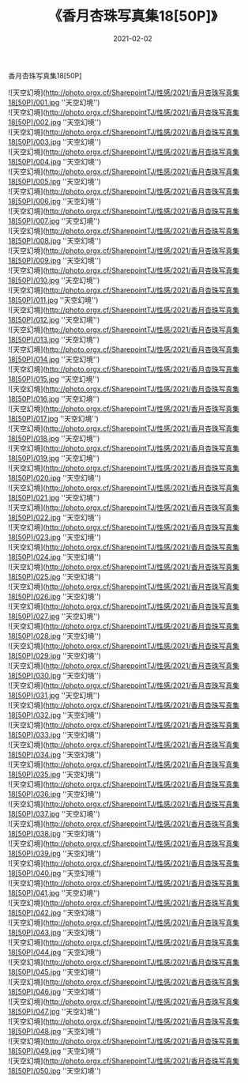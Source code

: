 ﻿---
layout: post
title:  《香月杏珠写真集18[50P]》
date:   2021-02-02
img: http://photo.orgx.cf/SharepointTJ/性感/2021/香月杏珠写真集18[50P]/000.jpg
categories: [美女, 性感, 泳衣]
---

香月杏珠写真集18[50P]



![天空幻境](http://photo.orgx.cf/SharepointTJ/性感/2021/香月杏珠写真集18[50P]/001.jpg ''天空幻境'') <br>
![天空幻境](http://photo.orgx.cf/SharepointTJ/性感/2021/香月杏珠写真集18[50P]/002.jpg ''天空幻境'') <br>
![天空幻境](http://photo.orgx.cf/SharepointTJ/性感/2021/香月杏珠写真集18[50P]/003.jpg ''天空幻境'') <br>
![天空幻境](http://photo.orgx.cf/SharepointTJ/性感/2021/香月杏珠写真集18[50P]/004.jpg ''天空幻境'') <br>
![天空幻境](http://photo.orgx.cf/SharepointTJ/性感/2021/香月杏珠写真集18[50P]/005.jpg ''天空幻境'') <br>
![天空幻境](http://photo.orgx.cf/SharepointTJ/性感/2021/香月杏珠写真集18[50P]/006.jpg ''天空幻境'') <br>
![天空幻境](http://photo.orgx.cf/SharepointTJ/性感/2021/香月杏珠写真集18[50P]/007.jpg ''天空幻境'') <br>
![天空幻境](http://photo.orgx.cf/SharepointTJ/性感/2021/香月杏珠写真集18[50P]/008.jpg ''天空幻境'') <br>
![天空幻境](http://photo.orgx.cf/SharepointTJ/性感/2021/香月杏珠写真集18[50P]/009.jpg ''天空幻境'') <br>
![天空幻境](http://photo.orgx.cf/SharepointTJ/性感/2021/香月杏珠写真集18[50P]/010.jpg ''天空幻境'') <br>
![天空幻境](http://photo.orgx.cf/SharepointTJ/性感/2021/香月杏珠写真集18[50P]/011.jpg ''天空幻境'') <br>
![天空幻境](http://photo.orgx.cf/SharepointTJ/性感/2021/香月杏珠写真集18[50P]/012.jpg ''天空幻境'') <br>
![天空幻境](http://photo.orgx.cf/SharepointTJ/性感/2021/香月杏珠写真集18[50P]/013.jpg ''天空幻境'') <br>
![天空幻境](http://photo.orgx.cf/SharepointTJ/性感/2021/香月杏珠写真集18[50P]/014.jpg ''天空幻境'') <br>
![天空幻境](http://photo.orgx.cf/SharepointTJ/性感/2021/香月杏珠写真集18[50P]/015.jpg ''天空幻境'') <br>
![天空幻境](http://photo.orgx.cf/SharepointTJ/性感/2021/香月杏珠写真集18[50P]/016.jpg ''天空幻境'') <br>
![天空幻境](http://photo.orgx.cf/SharepointTJ/性感/2021/香月杏珠写真集18[50P]/017.jpg ''天空幻境'') <br>
![天空幻境](http://photo.orgx.cf/SharepointTJ/性感/2021/香月杏珠写真集18[50P]/018.jpg ''天空幻境'') <br>
![天空幻境](http://photo.orgx.cf/SharepointTJ/性感/2021/香月杏珠写真集18[50P]/019.jpg ''天空幻境'') <br>
![天空幻境](http://photo.orgx.cf/SharepointTJ/性感/2021/香月杏珠写真集18[50P]/020.jpg ''天空幻境'') <br>
![天空幻境](http://photo.orgx.cf/SharepointTJ/性感/2021/香月杏珠写真集18[50P]/021.jpg ''天空幻境'') <br>
![天空幻境](http://photo.orgx.cf/SharepointTJ/性感/2021/香月杏珠写真集18[50P]/022.jpg ''天空幻境'') <br>
![天空幻境](http://photo.orgx.cf/SharepointTJ/性感/2021/香月杏珠写真集18[50P]/023.jpg ''天空幻境'') <br>
![天空幻境](http://photo.orgx.cf/SharepointTJ/性感/2021/香月杏珠写真集18[50P]/024.jpg ''天空幻境'') <br>
![天空幻境](http://photo.orgx.cf/SharepointTJ/性感/2021/香月杏珠写真集18[50P]/025.jpg ''天空幻境'') <br>
![天空幻境](http://photo.orgx.cf/SharepointTJ/性感/2021/香月杏珠写真集18[50P]/026.jpg ''天空幻境'') <br>
![天空幻境](http://photo.orgx.cf/SharepointTJ/性感/2021/香月杏珠写真集18[50P]/027.jpg ''天空幻境'') <br>
![天空幻境](http://photo.orgx.cf/SharepointTJ/性感/2021/香月杏珠写真集18[50P]/028.jpg ''天空幻境'') <br>
![天空幻境](http://photo.orgx.cf/SharepointTJ/性感/2021/香月杏珠写真集18[50P]/029.jpg ''天空幻境'') <br>
![天空幻境](http://photo.orgx.cf/SharepointTJ/性感/2021/香月杏珠写真集18[50P]/030.jpg ''天空幻境'') <br>
![天空幻境](http://photo.orgx.cf/SharepointTJ/性感/2021/香月杏珠写真集18[50P]/031.jpg ''天空幻境'') <br>
![天空幻境](http://photo.orgx.cf/SharepointTJ/性感/2021/香月杏珠写真集18[50P]/032.jpg ''天空幻境'') <br>
![天空幻境](http://photo.orgx.cf/SharepointTJ/性感/2021/香月杏珠写真集18[50P]/033.jpg ''天空幻境'') <br>
![天空幻境](http://photo.orgx.cf/SharepointTJ/性感/2021/香月杏珠写真集18[50P]/034.jpg ''天空幻境'') <br>
![天空幻境](http://photo.orgx.cf/SharepointTJ/性感/2021/香月杏珠写真集18[50P]/035.jpg ''天空幻境'') <br>
![天空幻境](http://photo.orgx.cf/SharepointTJ/性感/2021/香月杏珠写真集18[50P]/036.jpg ''天空幻境'') <br>
![天空幻境](http://photo.orgx.cf/SharepointTJ/性感/2021/香月杏珠写真集18[50P]/037.jpg ''天空幻境'') <br>
![天空幻境](http://photo.orgx.cf/SharepointTJ/性感/2021/香月杏珠写真集18[50P]/038.jpg ''天空幻境'') <br>
![天空幻境](http://photo.orgx.cf/SharepointTJ/性感/2021/香月杏珠写真集18[50P]/039.jpg ''天空幻境'') <br>
![天空幻境](http://photo.orgx.cf/SharepointTJ/性感/2021/香月杏珠写真集18[50P]/040.jpg ''天空幻境'') <br>
![天空幻境](http://photo.orgx.cf/SharepointTJ/性感/2021/香月杏珠写真集18[50P]/041.jpg ''天空幻境'') <br>
![天空幻境](http://photo.orgx.cf/SharepointTJ/性感/2021/香月杏珠写真集18[50P]/042.jpg ''天空幻境'') <br>
![天空幻境](http://photo.orgx.cf/SharepointTJ/性感/2021/香月杏珠写真集18[50P]/043.jpg ''天空幻境'') <br>
![天空幻境](http://photo.orgx.cf/SharepointTJ/性感/2021/香月杏珠写真集18[50P]/044.jpg ''天空幻境'') <br>
![天空幻境](http://photo.orgx.cf/SharepointTJ/性感/2021/香月杏珠写真集18[50P]/045.jpg ''天空幻境'') <br>
![天空幻境](http://photo.orgx.cf/SharepointTJ/性感/2021/香月杏珠写真集18[50P]/046.jpg ''天空幻境'') <br>
![天空幻境](http://photo.orgx.cf/SharepointTJ/性感/2021/香月杏珠写真集18[50P]/047.jpg ''天空幻境'') <br>
![天空幻境](http://photo.orgx.cf/SharepointTJ/性感/2021/香月杏珠写真集18[50P]/048.jpg ''天空幻境'') <br>
![天空幻境](http://photo.orgx.cf/SharepointTJ/性感/2021/香月杏珠写真集18[50P]/049.jpg ''天空幻境'') <br>
![天空幻境](http://photo.orgx.cf/SharepointTJ/性感/2021/香月杏珠写真集18[50P]/050.jpg ''天空幻境'') <br>